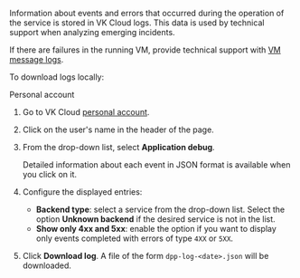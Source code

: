 Information about events and errors that occurred during the operation of the service is stored in VK Cloud logs. This data is used by technical support when analyzing emerging incidents.

<info>

If there are failures in the running VM, provide technical support with [VM message logs](/en/base/iaas/instructions/vm/vm-console#vm_message_logs).

</info>

To download logs locally:

<tabs>
<tablist>
<tab>Personal account</tab>
</tablist>
<tabpanel>

1. Go to VK Cloud [personal account](https://msk.cloud.vk.com/app/en).
1. Click on the user's name in the header of the page.
1. From the drop-down list, select **Application debug**.

   <info>

   Detailed information about each event in JSON format is available when you click on it.

   </info>

1. Configure the displayed entries:

   - **Backend type**: select a service from the drop-down list. Select the option **Unknown backend** if the desired service is not in the list.
   - **Show only 4хх and 5хх**: enable the option if you want to display only events completed with errors of type `4XX` or `5XX`.

1. Click **Download log**. A file of the form `dpp-log-<date>.json` will be downloaded.

</tabpanel>
</tabs>
